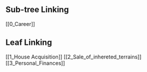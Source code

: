 
## Sub-tree Linking

[[0_Career]]

## Leaf Linking

[[1_House Acquisition]]
[[2_Sale_of_inhereted_terrains]]
[[3_Personal_Finances]]
